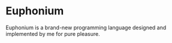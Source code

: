 # Euphonium
Euphonium is a brand-new programming language designed and implemented by me for pure pleasure.
